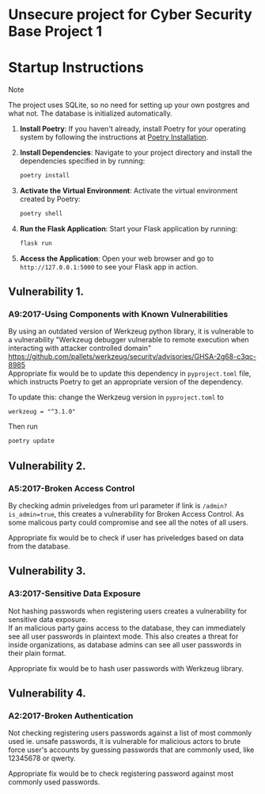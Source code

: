 # Unsecure project for Cyber Security Base Project 1

# Startup Instructions

> [!NOTE]
> The project uses SQLite, so no need for setting up your own postgres and what not. The database is initialized automatically.

1. **Install Poetry**: If you haven't already, install Poetry for your operating system by following the instructions at [Poetry Installation](https://python-poetry.org/docs/#installation).

2. **Install Dependencies**: Navigate to your project directory and install the dependencies specified in by running:

    ```bash
    poetry install
    ```

3. **Activate the Virtual Environment**: Activate the virtual environment created by Poetry:

    ```bash
    poetry shell
    ```

4. **Run the Flask Application**: Start your Flask application by running:

    ```bash
    flask run
    ```

5. **Access the Application**: Open your web browser and go to `http://127.0.0.1:5000` to see your Flask app in action.

## Vulnerability 1.

### A9:2017-Using Components with Known Vulnerabilities

By using an outdated version of Werkzeug python library, it is vulnerable to a vulnerability "Werkzeug debugger vulnerable to remote execution when interacting with attacker controlled domain"
https://github.com/pallets/werkzeug/security/advisories/GHSA-2g68-c3qc-8985  
Appropriate fix would be to update this dependency in `pyproject.toml` file, which instructs Poetry to get an appropriate version of the dependency.

To update this: change the Werkzeug version in `pyproject.toml` to

```
werkzeug = "^3.1.0"
```

Then run

```bash
poetry update
```

## Vulnerability 2.

### A5:2017-Broken Access Control

By checking admin priveledges from url parameter if link is `/admin?is_admin=true`, this creates a vulnerability for Broken Access Control. As some malicous party could compromise and see all the notes of all users.

Appropriate fix would be to check if user has priveledges based on data from the database.

## Vulnerability 3.

### A3:2017-Sensitive Data Exposure

Not hashing passwords when registering users creates a vulnerability for sensitive data exposure.  
If an malicious party gains access to the database, they can immediately see all user passwords in plaintext mode.
This also creates a threat for inside organizations, as database admins can see all user passwords in their plain format.

Appropriate fix would be to hash user passwords with Werkzeug library.

## Vulnerability 4.

### A2:2017-Broken Authentication

Not checking registering users passwords against a list of most commonly used ie. unsafe passwords, it is vulnerable for malicious actors to brute force user's accounts by guessing passwords that are commonly used, like 12345678 or qwerty.

Appropriate fix would be to check registering password against most commonly used passwords.
